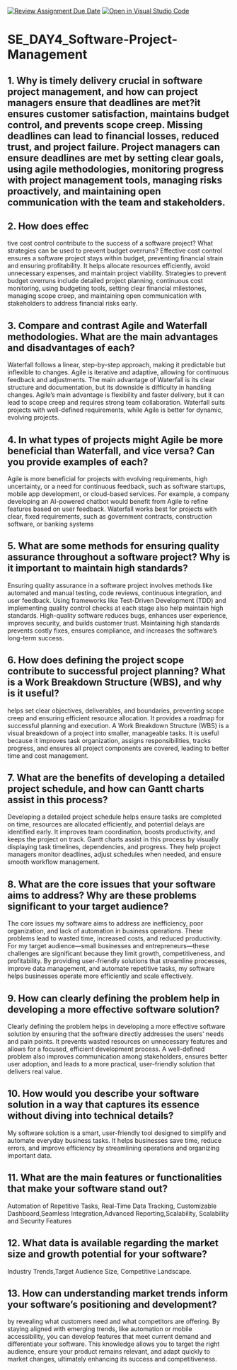 [![Review Assignment Due Date](https://classroom.github.com/assets/deadline-readme-button-22041afd0340ce965d47ae6ef1cefeee28c7c493a6346c4f15d667ab976d596c.svg)](https://classroom.github.com/a/9pw6JKcu)
[![Open in Visual Studio Code](https://classroom.github.com/assets/open-in-vscode-2e0aaae1b6195c2367325f4f02e2d04e9abb55f0b24a779b69b11b9e10269abc.svg)](https://classroom.github.com/online_ide?assignment_repo_id=18492115&assignment_repo_type=AssignmentRepo)
# SE_DAY4_Software-Project-Management
## 1. Why is timely delivery crucial in software project management, and how can project managers ensure that deadlines are met?it ensures customer satisfaction, maintains budget control, and prevents scope creep. Missing deadlines can lead to financial losses, reduced trust, and project failure. Project managers can ensure deadlines are met by setting clear goals, using agile methodologies, monitoring progress with project management tools, managing risks proactively, and maintaining open communication with the team and stakeholders.

## 2. How does effec
tive cost control contribute to the success of a software project? What strategies can be used to prevent budget overruns?
Effective cost control ensures a software project stays within budget, preventing financial strain and ensuring profitability. It helps allocate resources efficiently, avoid unnecessary expenses, and maintain project viability. Strategies to prevent budget overruns include detailed project planning, continuous cost monitoring, using budgeting tools, setting clear financial milestones, managing scope creep, and maintaining open communication with stakeholders to address financial risks early.

## 3. Compare and contrast Agile and Waterfall methodologies. What are the main advantages and disadvantages of each?
Waterfall follows a linear, step-by-step approach, making it predictable but inflexible to changes. Agile is iterative and adaptive, allowing for continuous feedback and adjustments. The main advantage of Waterfall is its clear structure and documentation, but its downside is difficulty in handling changes. Agile’s main advantage is flexibility and faster delivery, but it can lead to scope creep and requires strong team collaboration. Waterfall suits projects with well-defined requirements, while Agile is better for dynamic, evolving projects.

## 4. In what types of projects might Agile be more beneficial than Waterfall, and vice versa? Can you provide examples of each?
Agile is more beneficial for projects with evolving requirements, high uncertainty, or a need for continuous feedback, such as software startups, mobile app development, or cloud-based services. For example, a company developing an AI-powered chatbot would benefit from Agile to refine features based on user feedback. Waterfall works best for projects with clear, fixed requirements, such as government contracts, construction software, or banking systems
## 5. What are some methods for ensuring quality assurance throughout a software project? Why is it important to maintain high standards?
Ensuring quality assurance in a software project involves methods like automated and manual testing, code reviews, continuous integration, and user feedback. Using frameworks like Test-Driven Development (TDD) and implementing quality control checks at each stage also help maintain high standards. High-quality software reduces bugs, enhances user experience, improves security, and builds customer trust. Maintaining high standards prevents costly fixes, ensures compliance, and increases the software’s long-term success.
## 6. How does defining the project scope contribute to successful project planning? What is a Work Breakdown Structure (WBS), and why is it useful?
helps set clear objectives, deliverables, and boundaries, preventing scope creep and ensuring efficient resource allocation. It provides a roadmap for successful planning and execution. A Work Breakdown Structure (WBS) is a visual breakdown of a project into smaller, manageable tasks. It is useful because it improves task organization, assigns responsibilities, tracks progress, and ensures all project components are covered, leading to better time and cost management.
## 7. What are the benefits of developing a detailed project schedule, and how can Gantt charts assist in this process?
Developing a detailed project schedule helps ensure tasks are completed on time, resources are allocated efficiently, and potential delays are identified early. It improves team coordination, boosts productivity, and keeps the project on track. Gantt charts assist in this process by visually displaying task timelines, dependencies, and progress. They help project managers monitor deadlines, adjust schedules when needed, and ensure smooth workflow management.
## 8. What are the core issues that your software aims to address? Why are these problems significant to your target audience?

The core issues my software aims to address are inefficiency, poor organization, and lack of automation in business operations. These problems lead to wasted time, increased costs, and reduced productivity. For my target audience—small businesses and entrepreneurs—these challenges are significant because they limit growth, competitiveness, and profitability. By providing user-friendly solutions that streamline processes, improve data management, and automate repetitive tasks, my software helps businesses operate more efficiently and scale effectively.
## 9. How can clearly defining the problem help in developing a more effective software solution?
Clearly defining the problem helps in developing a more effective software solution by ensuring that the software directly addresses the users' needs and pain points. It prevents wasted resources on unnecessary features and allows for a focused, efficient development process. A well-defined problem also improves communication among stakeholders, ensures better user adoption, and leads to a more practical, user-friendly solution that delivers real value.
## 10. How would you describe your software solution in a way that captures its essence without diving into technical details?
My software solution is a smart, user-friendly tool designed to simplify and automate everyday business tasks. It helps businesses save time, reduce errors, and improve efficiency by streamlining operations and organizing important data. 
## 11. What are the main features or functionalities that make your software stand out?
Automation of Repetitive Tasks, Real-Time Data Tracking, Customizable Dashboard,Seamless Integration,Advanced Reporting,Scalability, Scalability and Security Features
## 12. What data is available regarding the market size and growth potential for your software?
Industry Trends,Target Audience Size, Competitive Landscape.
## 13. How can understanding market trends inform your software’s positioning and development?
by revealing what customers need and what competitors are offering. By staying aligned with emerging trends, like automation or mobile accessibility, you can develop features that meet current demand and differentiate your software. This knowledge allows you to target the right audience, ensure your product remains relevant, and adapt quickly to market changes, ultimately enhancing its success and competitiveness.
